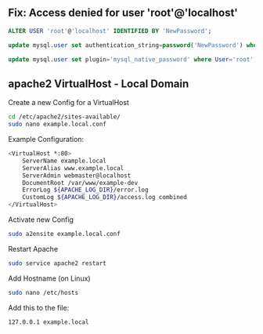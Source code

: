 ## Fix: Access denied for user 'root'@'localhost'

```sql
ALTER USER 'root'@'localhost' IDENTIFIED BY 'NewPassword';

update mysql.user set authentication_string=password('NewPassword') where User='root';

update mysql.user set plugin='mysql_native_password' where User='root';
```

## apache2 VirtualHost - Local Domain

Create a new Config for a VirtualHost

```bash
cd /etc/apache2/sites-available/
sudo nano example.local.conf
```

Example Configuration:

```bash
<VirtualHost *:80>
    ServerName example.local
    ServerAlias www.example.local
    ServerAdmin webmaster@localhost
    DocumentRoot /var/www/example-dev
    ErrorLog ${APACHE_LOG_DIR}/error.log
    CustomLog ${APACHE_LOG_DIR}/access.log combined
</VirtualHost>
```

Activate new Config

```bash
sudo a2ensite example.local.conf
```

Restart Apache

```bash
sudo service apache2 restart
```

Add Hostname (on Linux)

```bash
sudo nano /etc/hosts
```

Add this to the file:

```bash
127.0.0.1 example.local
```
